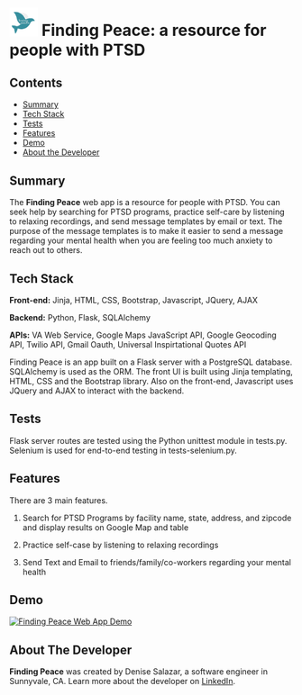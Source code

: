 # <img src="static/img/finding-peace-logo.png" width="10%"> Finding Peace: a resource for people with PTSD

## Contents
* [Summary](#summary)
* [Tech Stack](#techstack)
* [Tests](#tests)
* [Features](#features)
* [Demo](#demo)
* [About the Developer](#aboutTheDeveloper)

## <a name="summary"></a>Summary

The **Finding Peace** web app is a resource for people with PTSD. You can seek help by searching for PTSD programs, practice self-care by listening to relaxing recordings, and send message templates by email or text. The purpose of the message templates is to make it easier to send a message regarding your mental health when you are feeling too much anxiety to reach out to others.

## <a name="techstack"></a>Tech Stack

**Front-end:** Jinja, HTML, CSS, Bootstrap, Javascript, JQuery, AJAX

**Backend:** Python, Flask, SQLAlchemy

**APIs:** VA Web Service, Google Maps JavaScript API, Google Geocoding API, Twilio API, Gmail Oauth, Universal Inspirtational Quotes API

Finding Peace is an app built on a Flask server with a PostgreSQL database. SQLAlchemy is used as the ORM. The front UI is built using Jinja templating, HTML, CSS and the Bootstrap library. Also on the front-end, Javascript uses JQuery and AJAX to interact with the backend. 

## <a name="tests"></a>Tests

Flask server routes are tested using the Python unittest module in tests.py. Selenium is used for end-to-end testing in tests-selenium.py.

## <a name="features"></a>Features

There are 3 main features.

1) Search for PTSD Programs by facility name, state, address, and zipcode and display results on Google Map and table

2) Practice self-case by listening to relaxing recordings

3) Send Text and Email to friends/family/co-workers regarding your mental health

## <a name="demo"></a>Demo

[![Finding Peace Web App Demo](http://img.youtube.com/vi/znszUOUryxw/0.jpg)](http://www.youtube.com/watch?v=znszUOUryxw)

## <a name="aboutTheDeveloper"></a>About The Developer

**Finding Peace** was created by Denise Salazar, a software engineer in Sunnyvale, CA. Learn more about the developer on [LinkedIn](https://www.linkedin.com/in/salazardenise/).
